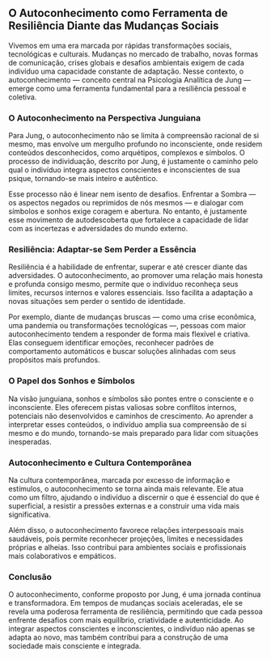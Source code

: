 
## O Autoconhecimento como Ferramenta de Resiliência Diante das Mudanças Sociais

Vivemos em uma era marcada por rápidas transformações sociais, tecnológicas e culturais. Mudanças no mercado de trabalho, novas formas de comunicação, crises globais e desafios ambientais exigem de cada indivíduo uma capacidade constante de adaptação. Nesse contexto, o autoconhecimento — conceito central na Psicologia Analítica de Jung — emerge como uma ferramenta fundamental para a resiliência pessoal e coletiva.

### O Autoconhecimento na Perspectiva Junguiana

Para Jung, o autoconhecimento não se limita à compreensão racional de si mesmo, mas envolve um mergulho profundo no inconsciente, onde residem conteúdos desconhecidos, como arquétipos, complexos e símbolos. O processo de individuação, descrito por Jung, é justamente o caminho pelo qual o indivíduo integra aspectos conscientes e inconscientes de sua psique, tornando-se mais inteiro e autêntico.

Esse processo não é linear nem isento de desafios. Enfrentar a Sombra — os aspectos negados ou reprimidos de nós mesmos — e dialogar com símbolos e sonhos exige coragem e abertura. No entanto, é justamente esse movimento de autodescoberta que fortalece a capacidade de lidar com as incertezas e adversidades do mundo externo.

### Resiliência: Adaptar-se Sem Perder a Essência

Resiliência é a habilidade de enfrentar, superar e até crescer diante das adversidades. O autoconhecimento, ao promover uma relação mais honesta e profunda consigo mesmo, permite que o indivíduo reconheça seus limites, recursos internos e valores essenciais. Isso facilita a adaptação a novas situações sem perder o sentido de identidade.

Por exemplo, diante de mudanças bruscas — como uma crise econômica, uma pandemia ou transformações tecnológicas —, pessoas com maior autoconhecimento tendem a responder de forma mais flexível e criativa. Elas conseguem identificar emoções, reconhecer padrões de comportamento automáticos e buscar soluções alinhadas com seus propósitos mais profundos.

### O Papel dos Sonhos e Símbolos

Na visão junguiana, sonhos e símbolos são pontes entre o consciente e o inconsciente. Eles oferecem pistas valiosas sobre conflitos internos, potenciais não desenvolvidos e caminhos de crescimento. Ao aprender a interpretar esses conteúdos, o indivíduo amplia sua compreensão de si mesmo e do mundo, tornando-se mais preparado para lidar com situações inesperadas.

### Autoconhecimento e Cultura Contemporânea

Na cultura contemporânea, marcada por excesso de informação e estímulos, o autoconhecimento se torna ainda mais relevante. Ele atua como um filtro, ajudando o indivíduo a discernir o que é essencial do que é superficial, a resistir a pressões externas e a construir uma vida mais significativa.

Além disso, o autoconhecimento favorece relações interpessoais mais saudáveis, pois permite reconhecer projeções, limites e necessidades próprias e alheias. Isso contribui para ambientes sociais e profissionais mais colaborativos e empáticos.

### Conclusão

O autoconhecimento, conforme proposto por Jung, é uma jornada contínua e transformadora. Em tempos de mudanças sociais aceleradas, ele se revela uma poderosa ferramenta de resiliência, permitindo que cada pessoa enfrente desafios com mais equilíbrio, criatividade e autenticidade. Ao integrar aspectos conscientes e inconscientes, o indivíduo não apenas se adapta ao novo, mas também contribui para a construção de uma sociedade mais consciente e integrada.
```
